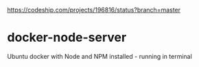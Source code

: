 
https://codeship.com/projects/196816/status?branch=master

# docker-node-server
Ubuntu docker with Node and NPM installed - running in terminal
